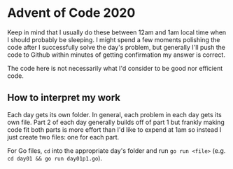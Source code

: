 # Advent of Code 2020
Keep in mind that I usually do these between 12am and 1am local time when I should probably be sleeping. I might spend a few moments polishing the code after I successfully solve the day's problem, but generally I'll push the code to Github within minutes of getting confirmation my answer is correct.

The code here is not necessarily what I'd consider to be good nor efficient code. 

## How to interpret my work
Each day gets its own folder. In general, each problem in each day gets its own file. Part 2 of each day generally builds off of part 1 but frankly making code fit both parts is more effort than I'd like to expend at 1am so instead I just create two files: one for each part. 

For Go files, `cd` into the appropriate day's folder and run `go run <file>` (e.g. `cd day01 && go run day01p1.go`).